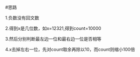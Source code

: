 #思路

1.负数没有回文数

2.得到x是几位数，如x=12321,得到count=10000

3.然后分别判断最左边一位和最右边一位是否相等

4.x去掉左右一位，先对count取余再除以10，而count则缩小100倍
